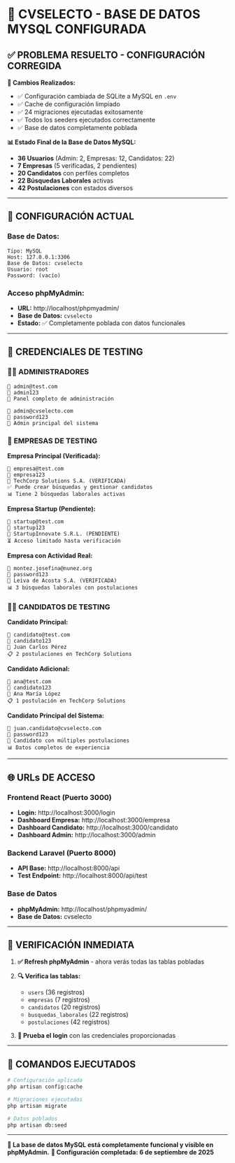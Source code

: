 # 🎯 **CVSELECTO - BASE DE DATOS MYSQL CONFIGURADA**

## ✅ **PROBLEMA RESUELTO - CONFIGURACIÓN CORREGIDA**

**🔧 Cambios Realizados:**
- ✅ Configuración cambiada de SQLite a MySQL en `.env`
- ✅ Cache de configuración limpiado
- ✅ 24 migraciones ejecutadas exitosamente
- ✅ Todos los seeders ejecutados correctamente
- ✅ Base de datos completamente poblada

**📊 Estado Final de la Base de Datos MySQL:**
- **36 Usuarios** (Admin: 2, Empresas: 12, Candidatos: 22)
- **7 Empresas** (5 verificadas, 2 pendientes)
- **20 Candidatos** con perfiles completos
- **22 Búsquedas Laborales** activas
- **42 Postulaciones** con estados diversos

---

## 🔗 **CONFIGURACIÓN ACTUAL**

### **Base de Datos:**
```
Tipo: MySQL
Host: 127.0.0.1:3306
Base de Datos: cvselecto
Usuario: root
Password: (vacío)
```

### **Acceso phpMyAdmin:**
- **URL:** http://localhost/phpmyadmin/
- **Base de Datos:** `cvselecto`
- **Estado:** ✅ Completamente poblada con datos funcionales

---

## 🔑 **CREDENCIALES DE TESTING**

### 👨‍💼 **ADMINISTRADORES**
```
📧 admin@test.com
🔐 admin123
🎯 Panel completo de administración
```

```
📧 admin@cvselecto.com  
🔐 password123
🎯 Admin principal del sistema
```

### 🏢 **EMPRESAS DE TESTING**

**Empresa Principal (Verificada):**
```
📧 empresa@test.com
🔐 empresa123
🏢 TechCorp Solutions S.A. (VERIFICADA)
✅ Puede crear búsquedas y gestionar candidatos
📊 Tiene 2 búsquedas laborales activas
```

**Empresa Startup (Pendiente):**
```
📧 startup@test.com
🔐 startup123
🏢 StartupInnovate S.R.L. (PENDIENTE)
⏳ Acceso limitado hasta verificación
```

**Empresa con Actividad Real:**
```
📧 montez.josefina@nunez.org
🔐 password123
🏢 Leiva de Acosta S.A. (VERIFICADA)
📊 3 búsquedas laborales con postulaciones
```

### 👨‍💻 **CANDIDATOS DE TESTING**

**Candidato Principal:**
```
📧 candidato@test.com
🔐 candidato123
👤 Juan Carlos Pérez
📋 2 postulaciones en TechCorp Solutions
```

**Candidato Adicional:**
```
📧 ana@test.com
🔐 candidato123
👤 Ana María López
📋 1 postulación en TechCorp Solutions
```

**Candidato Principal del Sistema:**
```
📧 juan.candidato@cvselecto.com
🔐 password123
👤 Candidato con múltiples postulaciones
📊 Datos completos de experiencia
```

---

## 🌐 **URLs DE ACCESO**

### **Frontend React (Puerto 3000)**
- **Login:** http://localhost:3000/login
- **Dashboard Empresa:** http://localhost:3000/empresa
- **Dashboard Candidato:** http://localhost:3000/candidato
- **Dashboard Admin:** http://localhost:3000/admin

### **Backend Laravel (Puerto 8000)**
- **API Base:** http://localhost:8000/api
- **Test Endpoint:** http://localhost:8000/api/test

### **Base de Datos**
- **phpMyAdmin:** http://localhost/phpmyadmin/
- **Base de Datos:** cvselecto

---

## 🚀 **VERIFICACIÓN INMEDIATA**

1. **✅ Refresh phpMyAdmin** - ahora verás todas las tablas pobladas
2. **🔍 Verifica las tablas:**
   - `users` (36 registros)
   - `empresas` (7 registros)
   - `candidatos` (20 registros)
   - `busquedas_laborales` (22 registros)
   - `postulaciones` (42 registros)

3. **🎯 Prueba el login** con las credenciales proporcionadas

---

## 🔧 **COMANDOS EJECUTADOS**

```bash
# Configuración aplicada
php artisan config:cache

# Migraciones ejecutadas
php artisan migrate

# Datos poblados
php artisan db:seed
```

---

**🎉 La base de datos MySQL está completamente funcional y visible en phpMyAdmin.**
**📅 Configuración completada: 6 de septiembre de 2025**
